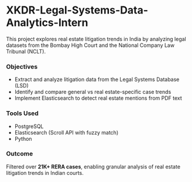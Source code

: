 # XKDR-Legal-Systems-Data-Analytics-Intern
This project explores real estate litigation trends in India by analyzing legal datasets from the Bombay High Court and the National Company Law Tribunal (NCLT).

###  Objectives
- Extract and analyze litigation data from the Legal Systems Database (LSD)
- Identify and compare general vs real estate-specific case trends
- Implement Elasticsearch to detect real estate mentions from PDF text

###  Tools Used
- PostgreSQL  
- Elasticsearch (Scroll API with fuzzy match)  
- Python 

###  Outcome
Filtered over **21K+ RERA cases**, enabling granular analysis of real estate litigation trends in Indian courts.

